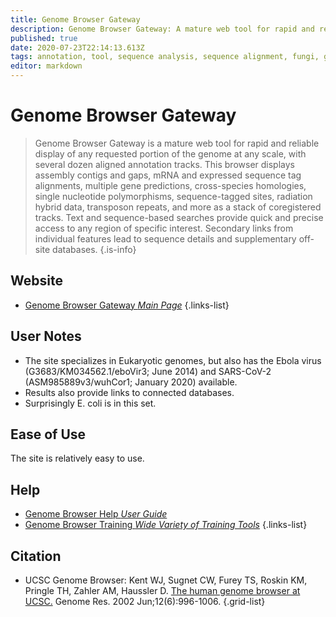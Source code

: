 ```yaml
---
title: Genome Browser Gateway
description: Genome Browser Gateway: A mature web tool for rapid and reliable display of any requested portion of the genome at any scale, together with several dozen aligned annotation tracks.
published: true
date: 2020-07-23T22:14:13.613Z
tags: annotation, tool, sequence analysis, sequence alignment, fungi, genome browser, comparative genomics, dna, database, genome annotation, homology, gene, browser, gene expression, structural alignment, conservation, eukaryota, curated, structural analysis, regulation
editor: markdown
---
```


# Genome Browser Gateway

> Genome Browser Gateway is a mature web tool for rapid and reliable display of any requested portion of the genome at any scale, with several dozen aligned annotation tracks.
&NewLine;
This browser displays assembly contigs and gaps, mRNA and expressed sequence tag alignments, multiple gene predictions, cross-species homologies, single nucleotide polymorphisms, sequence-tagged sites, radiation hybrid data, transposon repeats, and more as a stack of coregistered tracks. Text and sequence-based searches provide quick and precise access to any region of specific interest. Secondary links from individual features lead to sequence details and supplementary off-site databases.
{.is-info}



## Website

- [Genome Browser Gateway *Main Page*](http://genome.ucsc.edu/cgi-bin/hgGateway)
{.links-list}

## User Notes

- The site specializes in Eukaryotic genomes, but also has the Ebola virus (G3683/KM034562.1/eboVir3; June 2014) and SARS-CoV-2 (ASM985889v3/wuhCor1; January 2020) available. 
- Results also provide links to connected databases. 
- Surprisingly E. coli is in this set.

## Ease of Use

The site is relatively easy to use. 

## Help

- [Genome Browser Help *User Guide*](http://genome.ucsc.edu/goldenPath/help/hgTracksHelp.html)
- [Genome Browser Training *Wide Variety of Training Tools*](http://genome.ucsc.edu/training/index.html)
{.links-list}

## Citation

- UCSC Genome Browser: Kent WJ, Sugnet CW, Furey TS, Roskin KM, Pringle TH, Zahler AM, Haussler D. [The human genome browser at UCSC.](https://genome.cshlp.org/content/12/6/996.abstract) Genome Res. 2002 Jun;12(6):996-1006.
{.grid-list}